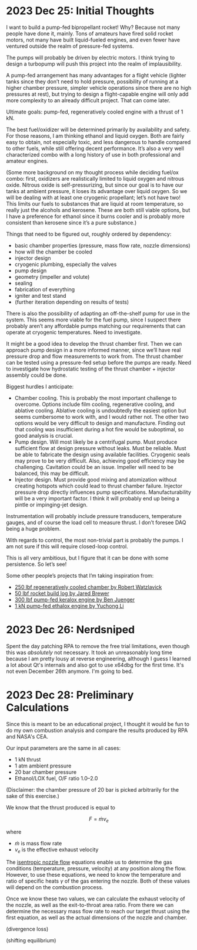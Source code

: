 # 2023 Dec 25: Initial Thoughts

I want to build a pump-fed bipropellant rocket! Why? Because not many people have done it, mainly. Tons of amateurs have fired solid rocket motors, not many have built liquid-fueled engines, and even fewer have ventured outside the realm of pressure-fed systems.

The pumps will probably be driven by electric motors. I think trying to design a turbopump will push this project into the realm of implausibility.

A pump-fed arrangement has many advantages for a flight vehicle (lighter tanks since they don’t need to hold pressure, possibility of running at a higher chamber pressure, simpler vehicle operations since there are no high pressures at rest), but trying to design a flight-capable engine will only add more complexity to an already difficult project. That can come later.

Ultimate goals: pump-fed, regeneratively cooled engine with a thrust of 1 kN.

The best fuel/oxidizer will be determined primarily by availability and safety. For those reasons, I am thinking ethanol and liquid oxygen. Both are fairly easy to obtain, not especially toxic, and less dangerous to handle compared to other fuels, while still offering decent performance. It’s also a very well characterized combo with a long history of use in both professional and amateur engines.

(Some more background on my thought process while deciding fuel/ox combo: first, oxidizers are realistically limited to liquid oxygen and nitrous oxide. Nitrous oxide is self-pressurizing, but since our goal is to have our tanks at ambient pressure, it loses its advantage over liquid oxygen. So we will be dealing with at least one cryogenic propellant; let’s not have two! This limits our fuels to substances that are liquid at room temperature, so really just the alcohols and kerosene. These are both still viable options, but I have a preference for ethanol since it burns cooler and is probably more consistent than kerosene since it’s a pure substance.)

Things that need to be figured out, roughly ordered by dependency:
* basic chamber properties (pressure, mass flow rate, nozzle dimensions)
* how will the chamber be cooled
* injector design
* cryogenic plumbing, especially the valves
* pump design
* geometry (impeller and volute)
* sealing
* fabrication of everything
* igniter and test stand
* (further iteration depending on results of tests)

There is also the possibility of adapting an off-the-shelf pump for use in the system. This seems more viable for the fuel pump, since I suspect there probably aren’t any affordable pumps matching our requirements that can operate at cryogenic temperatures. Need to investigate.

It might be a good idea to develop the thrust chamber first. Then we can approach pump design in a more informed manner, since we’ll have real pressure drop and flow measurements to work from. The thrust chamber can be tested using a pressure-fed setup before the pumps are ready. Need to investigate how hydrostatic testing of the thrust chamber + injector assembly could be done.

Biggest hurdles I anticipate:
* Chamber cooling. This is probably the most important challenge to overcome. Options include film cooling, regenerative cooling, and ablative cooling. Ablative cooling is undoubtedly the easiest option but seems cumbersome to work with, and I would rather not. The other two options would be very difficult to design and manufacture. Finding out that cooling was insufficient during a hot fire would be suboptimal, so good analysis is crucial.
* Pump design. Will most likely be a centrifugal pump. Must produce sufficient flow at design pressure without leaks. Must be reliable. Must be able to fabricate the design using available facilities. Cryogenic seals may prove to be very difficult. Also, achieving good efficiency may be challenging. Cavitation could be an issue. Impeller will need to be balanced, this may be difficult.
* Injector design. Must provide good mixing and atomization without creating hotspots which could lead to thrust chamber failure. Injector pressure drop directly influences pump specifications. Manufacturability will be a very important factor. I think it will probably end up being a pintle or impinging-jet design.

Instrumentation will probably include pressure transducers, temperature gauges, and of course the load cell to measure thrust. I don’t foresee DAQ being a huge problem.

With regards to control, the most non-trivial part is probably the pumps. I am not sure if this will require closed-loop control.

This is all very ambitious, but I figure that it can be done with some persistence. So let’s see!

Some other people’s projects that I’m taking inspiration from:
* [250 lbf regeneratively cooled chamber by Robert Watzlavick](https://www.watzlavick.com/robert/rocket/regenChamber3/index.html)
* [50 lbf rocket build log by Jared Brewer](https://liquidrocketproject.blogspot.com/)
* [300 lbf pump-fed keralox engine by Ben Juenger](https://www.speedwayspaceproject.space/)
* [1 kN pump-fed ethalox engine by Yuchong Li](https://www.kechuang.org/u/426/profile/timeline)

# 2023 Dec 26: Nerdsniped

Spent the day patching RPA to remove the free trial limitations, even though this was *absolutely* not necessary. It took an unreasonably long time because I am pretty lousy at reverse engineering, although I guess I learned a lot about Qt's internals and also got to use x64dbg for the first time. It's not even December 26th anymore. I'm going to bed.

# 2023 Dec 28: Preliminary Calculations

Since this is meant to be an educational project, I thought it would be fun to do my own combustion analysis and compare the results produced by RPA and NASA's CEA.

Our input parameters are the same in all cases:
- 1 kN thrust 
- 1 atm ambient pressure
- 20 bar chamber pressure
- Ethanol/LOX fuel, O/F ratio 1.0&ndash;2.0

(Disclaimer: the chamber pressure of 20 bar is picked arbitrarily for the sake of this exercise.)

We know that the thrust produced is equal to

$$F = \dot{m}v_e$$

where 
* $\dot{m}$ is mass flow rate
* $v_e$ is the effective exhaust velocity

The [isentropic nozzle flow](https://en.wikipedia.org/wiki/Isentropic_nozzle_flow) equations enable us to determine the gas conditions (temperature, pressure, velocity) at any position along the flow. However, to use these equations, we need to know the temperature and ratio of specific heats $\gamma$ of the gas entering the nozzle. Both of these values will depend on the combustion process. 

Once we know these two values, we can calculate the exhaust velocity of the nozzle, as well as the exit-to-throat area ratio. From there we can determine the necessary mass flow rate to reach our target thrust using the first equation, as well as the actual dimensions of the nozzle and chamber.

(divergence loss)

(shifting equilibrium)

